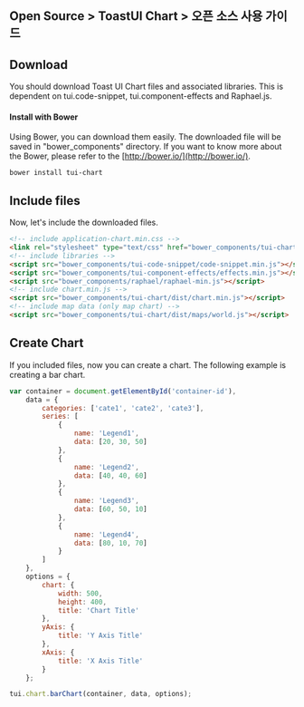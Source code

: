 ## Open Source > ToastUI Chart > 오픈 소스 사용 가이드

## Download

You should download Toast UI Chart files and associated libraries.
This is dependent on tui.code-snippet, tui.component-effects and Raphael.js.

#### Install with Bower
Using Bower, you can download them easily. The downloaded file will be saved in "bower_components" directory.
If you want to know more about the Bower, please refer to the [http://bower.io/](http://bower.io/).
```
bower install tui-chart
```

## Include files
Now, let's include the downloaded files.

```html
<!-- include application-chart.min.css -->
<link rel="stylesheet" type="text/css" href="bower_components/tui-chart/dist/chart.min.css" />
<!-- include libraries -->
<script src="bower_components/tui-code-snippet/code-snippet.min.js"></script>
<script src="bower_components/tui-component-effects/effects.min.js"></script>
<script src="bower_components/raphael/raphael-min.js"></script>
<!-- include chart.min.js -->
<script src="bower_components/tui-chart/dist/chart.min.js"></script>
<!-- include map data (only map chart) -->
<script src="bower_components/tui-chart/dist/maps/world.js"></script>
```

## Create Chart

If you included files, now you can create a chart.
The following example is creating a bar chart.

```javascript
var container = document.getElementById('container-id'),
    data = {
        categories: ['cate1', 'cate2', 'cate3'],
        series: [
            {
                name: 'Legend1',
                data: [20, 30, 50]
            },
            {
                name: 'Legend2',
                data: [40, 40, 60]
            },
            {
                name: 'Legend3',
                data: [60, 50, 10]
            },
            {
                name: 'Legend4',
                data: [80, 10, 70]
            }
        ]
    },
    options = {
        chart: {
            width: 500,
            height: 400,
            title: 'Chart Title'
        },
        yAxis: {
            title: 'Y Axis Title'
        },
        xAxis: {
            title: 'X Axis Title'
        }
    };

tui.chart.barChart(container, data, options);
```

